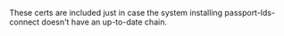These certs are included just in case the system installing passport-lds-connect doesn't have an up-to-date chain.

